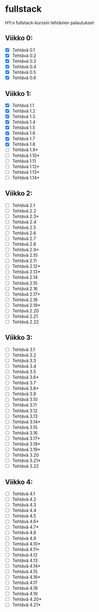 ﻿# fullstack

HY:n fullstack-kurssin tehtävien palautukset


## Viikko 0:
- [x] Tehtävä 0.1
- [x] Tehtävä 0.2
- [x] Tehtävä 0.3
- [x] Tehtävä 0.4
- [x] Tehtävä 0.5
- [x] Tehtävä 0.6

## Viikko 1:
- [x] Tehtävä 1.1
- [x] Tehtävä 1.2
- [x] Tehtävä 1.3
- [x] Tehtävä 1.4
- [x] Tehtävä 1.5
- [x] Tehtävä 1.6
- [x] Tehtävä 1.7
- [x] Tehtävä 1.8
- [ ] Tehtävä 1.9*
- [ ] Tehtävä 1.10*
- [ ] Tehtävä 1.11
- [ ] Tehtävä 1.12*
- [ ] Tehtävä 1.13*
- [ ] Tehtävä 1.14*

## Viikko 2:
- [ ] Tehtävä 2.1
- [ ] Tehtävä 2.2
- [ ] Tehtävä 2.3*
- [ ] Tehtävä 2.4
- [ ] Tehtävä 2.5
- [ ] Tehtävä 2.6
- [ ] Tehtävä 2.7
- [ ] Tehtävä 2.8
- [ ] Tehtävä 2.9*
- [ ] Tehtävä 2.10
- [ ] Tehtävä 2.11
- [ ] Tehtävä 2.12*
- [ ] Tehtävä 2.13*
- [ ] Tehtävä 2.14
- [ ] Tehtävä 2.15
- [ ] Tehtävä 2.16
- [ ] Tehtävä 2.17*
- [ ] Tehtävä 2.18
- [ ] Tehtävä 2.19*
- [ ] Tehtävä 2.20
- [ ] Tehtävä 2.21
- [ ] Tehtävä 2.22

## Viikko 3:
- [ ] Tehtävä 3.1
- [ ] Tehtävä 3.2
- [ ] Tehtävä 3.3
- [ ] Tehtävä 3.4
- [ ] Tehtävä 3.5
- [ ] Tehtävä 3.6*
- [ ] Tehtävä 3.7
- [ ] Tehtävä 3.8*
- [ ] Tehtävä 3.9
- [ ] Tehtävä 3.10
- [ ] Tehtävä 3.11
- [ ] Tehtävä 3.12
- [ ] Tehtävä 3.13
- [ ] Tehtävä 3.14*
- [ ] Tehtävä 3.15
- [ ] Tehtävä 3.16
- [ ] Tehtävä 3.17*
- [ ] Tehtävä 3.18*
- [ ] Tehtävä 3.19*
- [ ] Tehtävä 3.20
- [ ] Tehtävä 3.21*
- [ ] Tehtävä 3.22

## Viikko 4:
- [ ] Tehtävä 4.1
- [ ] Tehtävä 4.2
- [ ] Tehtävä 4.3
- [ ] Tehtävä 4.4
- [ ] Tehtävä 4.5
- [ ] Tehtävä 4.6*
- [ ] Tehtävä 4.7*
- [ ] Tehtävä 4.8
- [ ] Tehtävä 4.9
- [ ] Tehtävä 4.10*
- [ ] Tehtävä 4.11*
- [ ] Tehtävä 4.12
- [ ] Tehtävä 4.13
- [ ] Tehtävä 4.14*
- [ ] Tehtävä 4.15
- [ ] Tehtävä 4.16*
- [ ] Tehtävä 4.17
- [ ] Tehtävä 4.18
- [ ] Tehtävä 4.19
- [ ] Tehtävä 4.20*
- [ ] Tehtävä 4.21*
